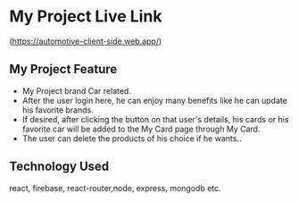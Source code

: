 # My Project Live Link

(https://automotive-client-side.web.app/)

## My Project Feature

- My Project brand Car related.
- After the user login here, he can enjoy many benefits like he can update his favorite brands.
- If desired, after clicking the button on that user's details, his cards or his favorite car will be added to the My Card page through My Card.
- The user can delete the products of his choice if he wants..

## Technology Used

react, firebase, react-router,node, express, mongodb etc.
